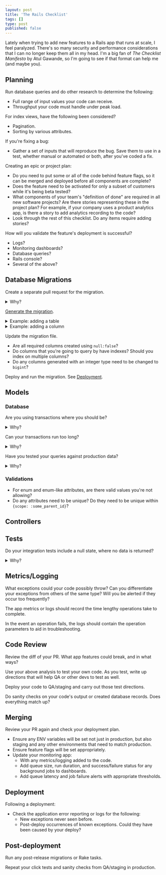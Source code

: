 ```yaml
---
layout: post
title: 'The Rails Checklist'
tags: []
type: post
published: false
---
```


Lately when trying to add new features to a Rails app that runs at scale, I feel paralyzed. There's so many security and performance considerations that I can no longer keep them all in my head. I'm a big fan of _The Checklist Manifesto_ by Atul Gawande, so I'm going to see if that format can help me (and maybe you).


## Planning

Run database queries and do other research to determine the following:

- Full range of input values your code can receive.
- Throughput your code must handle under peak load.

For index views, have the following been considered?

- Pagination.
- Sorting by various attributes.

If you're fixing a bug:

- Gather a set of inputs that will reproduce the bug. Save them to use in a test, whether manual or automated or both, after you've coded a fix.

Creating an epic or project plan:

- Do you need to put some or all of the code behind feature flags, so it can be merged and deployed before all components are complete?
- Does the feature need to be activated for only a subset of customers while it's being beta tested?
- What components of your team's "definition of done" are required in all new software projects? Are there stories representing these in the project plan? For example, if your company uses a product analytics app, is there a story to add analytics recording to the code?
- Look through the rest of this checklist. Do any items require adding stories?

How will you validate the feature's deployment is successful?

- Logs?
- Monitoring dashboards?
- Database queries?
- Rails console?
- Several of the above?


## Database Migrations

Create a separate pull request for the migration.

<details>
<summary>Why?</summary>
Code that depends on database changes that haven't happened yet throws exceptions. And slow migrations on big tables often have to happen separately from deploys.
</details>

[Generate the migration](https://guides.rubyonrails.org/v7.0/active_record_migrations.html#creating-a-standalone-migration).

<details>
<summary>Example: adding a table</summary>

<code>bin/rails generate migration AddProducts catalog:references:index name:string description:text price:float quantity:integer release_date:datetime</code>

</details>

<details>
<summary>Example: adding a column</summary>

<code>bin/rails generate migration AddPartToProducts part:references:index</code>

</details>

Update the migration file.

- Are all required columns created using `null:false`?
- Do columns that you're going to query by have indexes? Should you index on multiple columns?
- Do any columns generated with an integer type need to be changed to `bigint`?

Deploy and run the migration. See [Deployment](#Deployment).


## Models


### Database

Are you using transactions where you should be?

<details>
<summary>Why?</summary>
Does your code make a series of database updates? Will your app be in an inconsistent state if only some of those updates occur?
</details>

Can your transactions run too long?

<details>
<summary>Why?</summary>
Transactions acquire locks on all the records they're updating, which can result in [deadlocks](https://vimeo.com/12941188) under load.
</details>

Have you tested your queries against production data?

<details>
<summary>Why?</summary>
Your production system contains more data, with more edge cases, than your development database ever could.
</details>

### Validations

- For enum and enum-like attributes, are there valid values you're not allowing?
- Do any attributes need to be unique? Do they need to be unique within `{scope: :some_parent_id}`?


## Controllers


## Tests

Do your integration tests include a null state, where no data is returned?

<details>
<summary>Why?</summary>
Special UI views are often required for empty results. Code that fails to handle empty results can raise errors.
</details>


## Metrics/Logging

What exceptions could your code possibly throw? Can you differentiate your exceptions from others of the same type? Will you be alerted if they occur too frequently?

The app metrics or logs should record the time lengthy operations take to complete.

In the event an operation fails, the logs should contain the operation parameters to aid in troubleshooting.


## Code Review

Review the diff of your PR. What app features could break, and in what ways?

Use your above analysis to test your own code. As you test, write up directions that will help QA or other devs to test as well.

Deploy your code to QA/staging and carry out those test directions.

Do sanity checks on your code's output or created database records. Does everything match up?


## Merging

Review your PR again and check your deployment plan.

- Ensure any ENV variables will be set not just in production, but also staging and any other environments that need to match production.
- Ensure feature flags will be set appropriately.
- Update your monitoring app:
    - With any metrics/logging added to the code.
    - Add queue size, run duration, and success/failure status for any background jobs to dashboards.
    - Add queue latency and job failure alerts with appropriate thresholds.


## Deployment

Following a deployment:

- Check the application error reporting or logs for the following:
    - New exceptions never seen before.
    - Post-deploy occurrences of known exceptions. Could they have been caused by your deploy?

## Post-deployment

Run any post-release migrations or Rake tasks.

Repeat your click tests and sanity checks from QA/staging in production.
